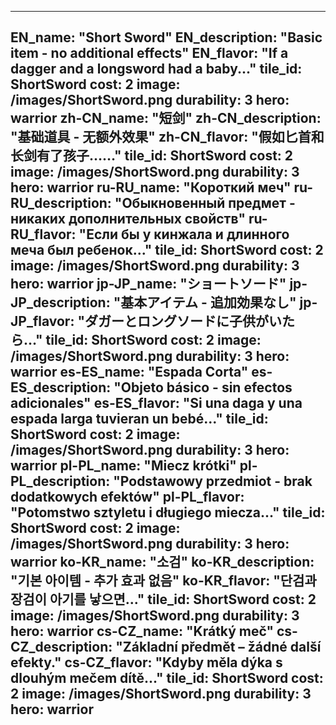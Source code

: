 ---

EN_name: "Short Sword"
EN_description: "Basic item - no additional effects"
EN_flavor: "If a dagger and a longsword had a baby..."
tile_id: ShortSword
cost: 2
image: /images/ShortSword.png
durability: 3
hero: warrior
zh-CN_name: "短剑"
zh-CN_description: "基础道具 - 无额外效果"
zh-CN_flavor: "假如匕首和长剑有了孩子……"
tile_id: ShortSword
cost: 2
image: /images/ShortSword.png
durability: 3
hero: warrior
ru-RU_name: "Короткий меч"
ru-RU_description: "Обыкновенный предмет - никаких дополнительных свойств"
ru-RU_flavor: "Если бы у кинжала и длинного меча был ребенок..."
tile_id: ShortSword
cost: 2
image: /images/ShortSword.png
durability: 3
hero: warrior
jp-JP_name: "ショートソード"
jp-JP_description: "基本アイテム - 追加効果なし"
jp-JP_flavor: "ダガーとロングソードに子供がいたら…"
tile_id: ShortSword
cost: 2
image: /images/ShortSword.png
durability: 3
hero: warrior
es-ES_name: "Espada Corta"
es-ES_description: "Objeto básico - sin efectos adicionales"
es-ES_flavor: "Si una daga y una espada larga tuvieran un bebé..."
tile_id: ShortSword
cost: 2
image: /images/ShortSword.png
durability: 3
hero: warrior
pl-PL_name: "Miecz krótki"
pl-PL_description: "Podstawowy przedmiot - brak dodatkowych efektów"
pl-PL_flavor: "Potomstwo sztyletu i długiego miecza..."
tile_id: ShortSword
cost: 2
image: /images/ShortSword.png
durability: 3
hero: warrior
ko-KR_name: "소검"
ko-KR_description: "기본 아이템 - 추가 효과 없음"
ko-KR_flavor: "단검과 장검이 아기를 낳으면..."
tile_id: ShortSword
cost: 2
image: /images/ShortSword.png
durability: 3
hero: warrior
cs-CZ_name: "Krátký meč"
cs-CZ_description: "Základní předmět – žádné další efekty."
cs-CZ_flavor: "Kdyby měla dýka s dlouhým mečem dítě..."
tile_id: ShortSword
cost: 2
image: /images/ShortSword.png
durability: 3
hero: warrior
---